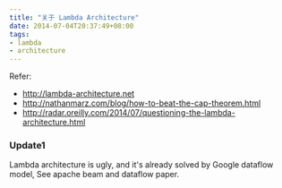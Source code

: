 ```yaml
---
title: "关于 Lambda Architecture"
date: 2014-07-04T20:37:49+08:00
tags:
- lambda
- architecture
---
```


Refer:

- http://lambda-architecture.net
- http://nathanmarz.com/blog/how-to-beat-the-cap-theorem.html
- http://radar.oreilly.com/2014/07/questioning-the-lambda-architecture.html

### Update1 ###

Lambda architecture is ugly, and it's already solved by Google dataflow model, See apache beam and dataflow paper.

